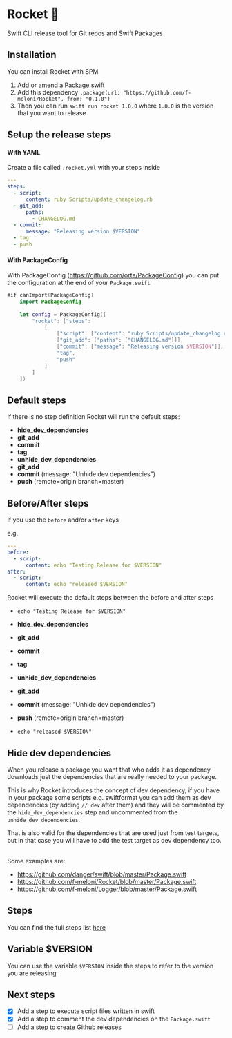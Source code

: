 # Rocket 🚀

Swift CLI release tool for Git repos and Swift Packages

## Installation
You can install Rocket with SPM

1. Add or amend a Package.swift
2. Add this dependency `.package(url: "https://github.com/f-meloni/Rocket", from: "0.1.0")`
3. Then you can run `swift run rocket 1.0.0` where `1.0.0` is the version that you want to release

## Setup the release steps

#### With YAML
Create a file called `.rocket.yml` with your steps inside

```yaml
---
steps: 
  - script: 
      content: ruby Scripts/update_changelog.rb
  - git_add:
      paths:
        - CHANGELOG.md
  - commit:
      message: "Releasing version $VERSION"
  - tag
  - push
```

#### With PackageConfig
With PackageConfig (https://github.com/orta/PackageConfig) you can put the configuration at the end of your `Package.swift`

```swift
#if canImport(PackageConfig)
    import PackageConfig
    
    let config = PackageConfig([
        "rocket": ["steps":
            [
                ["script": ["content": "ruby Scripts/update_changelog.rb"]]
                ["git_add": ["paths": ["CHANGELOG.md"]]],
                ["commit": ["message": "Releasing version $VERSION"]],
                "tag",
                "push"
            ]
        ]
    ])
```

## Default steps
If there is no step definition Rocket will run the default steps:

- **hide_dev_dependencies**
- **git_add**
- **commit**
- **tag**
- **unhide_dev_dependencies**
- **git_add**
- **commit** (message: "Unhide dev dependencies")
- **push** (remote=origin branch=master)

## Before/After steps
If you use the `before` and/or `after` keys

e.g.

```yaml
---
before: 
  - script: 
      content: echo "Testing Release for $VERSION"
after:
  - script: 
      content: echo "released $VERSION"
```

Rocket will execute the default steps between the before and after steps

- `echo "Testing Release for $VERSION"`

- **hide_dev_dependencies**
- **git_add**
- **commit**
- **tag**
- **unhide_dev_dependencies**
- **git_add**
- **commit** (message: "Unhide dev dependencies")
- **push** (remote=origin branch=master)

- `echo "released $VERSION"`

## Hide dev dependencies
When you release a package you want that who adds it as dependency downloads just the dependencies that are really needed to your package.

This is why Rocket introduces the concept of dev dependency, if you have in your package some scripts e.g. swiftformat you can add them as dev dependencies (by adding `// dev` after them) and they will be commented by the `hide_dev_dependencies` step and uncommented from the `unhide_dev_dependencies`.

That is also valid for the dependencies that are used just from test targets, but in that case you will have to add the test target as dev dependency too.<br/><br/>

Some examples are:
- https://github.com/danger/swift/blob/master/Package.swift
- https://github.com/f-meloni/Rocket/blob/master/Package.swift
- https://github.com/f-meloni/Logger/blob/master/Package.swift

## Steps

You can find the full steps list [here](Documentation/Steps/Steps.md)

## Variable $VERSION

You can use the variable `$VERSION` inside the steps to refer to the version you are releasing

## Next steps

- [X] Add a step to execute script files written in swift
- [X] Add a step to comment the dev dependencies on the `Package.swift`
- [ ] Add a step to create Github releases
